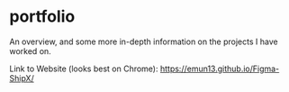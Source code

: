 # portfolio
An overview, and some more in-depth information on the projects I have worked on. 

Link to Website (looks best on Chrome): https://emun13.github.io/Figma-ShipX/
